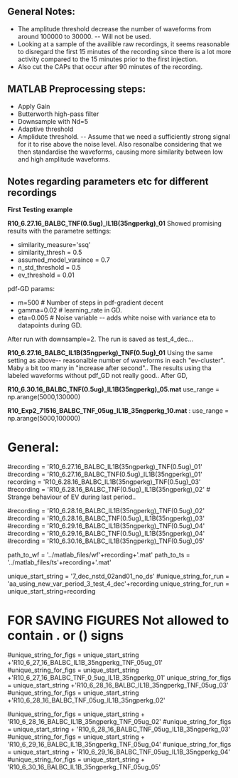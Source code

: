 

## General Notes:
* The amplitude threshold decrease the number of waveforms from around 100000 to 30000. -- Will not be used. 
* Looking at a sample of the availible raw recordings, it seems reasonable to disregard the first 15 minutes of the recording since there is a lot more activity compared to the 15 minutes prior to the first injection.
* Also cut the CAPs that occur after 90 minutes of the recording.

## MATLAB Preprocessing steps:
* Apply Gain
* Butterworth high-pass filter
* Downsample with Nd=5
* Adaptive threshold
* Amplidute threshold. -- Assume that we need a sufficiently strong signal for it to rise above the noise level. Also resonalbe considering that we then standardise the waveforms, causing more similarity between low and high amplitude waveforms. 

 
## Notes regarding parameters etc for different recordings
**First Testing example**

**R10_6.27.16_BALBC_TNF(0.5ug)_IL1B(35ngperkg)_01**
Showed promising results with the parametre settings:
* similarity_measure='ssq'
* similarity_thresh = 0.5 
* assumed_model_varaince = 0.7    
* n_std_threshold = 0.5  
* ev_threshold = 0.01 

pdf-GD params: 
* m=500 # Number of steps in pdf-gradient decent
* gamma=0.02 # learning_rate in GD.
* eta=0.005 # Noise variable -- adds white noise with variance eta to datapoints during GD.

After run with downsample=2. The run is saved as test_4_dec...


**R10_6.27.16_BALBC_IL1B(35ngperkg)_TNF(0.5ug)_01**
Using the same setting as above-- reasonalble number of waveforms in each "ev-cluster". Maby a bit too many in "increase after second".. The results using tha labeled waveforms without pdf_GD not really good.. After GD,  



**R10_6.30.16_BALBC_TNF(0.5ug)_IL1B(35ngperkg)_05.mat**
use_range = np.arange(5000,130000)


**R10_Exp2_71516_BALBC_TNF_05ug_IL1B_35ngperkg_10.mat** :
use_range = np.arange(5000,100000)



# General: 
#recording = 'R10_6.27.16_BALBC_IL1B(35ngperkg)_TNF(0.5ug)_01'
#recording = 'R10_6.27.16_BALBC_TNF(0.5ug)_IL1B(35ngperkg)_01'
recording = 'R10_6.28.16_BALBC_IL1B(35ngperkg)_TNF(0.5ug)_03'
#recording = 'R10_6.28.16_BALBC_TNF(0.5ug)_IL1B(35ngperkg)_02' # Strange behaviour of EV during last period..

#recording = 'R10_6.28.16_BALBC_IL1B(35ngperkg)_TNF(0.5ug)_02'
#recording = 'R10_6.28.16_BALBC_TNF(0.5ug)_IL1B(35ngperkg)_03'
#recording = 'R10_6.29.16_BALBC_IL1B(35ngperkg)_TNF(0.5ug)_04'
#recording = 'R10_6.29.16_BALBC_TNF(0.5ug)_IL1B(35ngperkg)_04'
#recording = 'R10_6.30.16_BALBC_IL1B(35ngperkg)_TNF(0.5ug)_05'



path_to_wf = '../matlab_files/wf'+recording+'.mat' 
path_to_ts = '../matlab_files/ts'+recording+'.mat'

unique_start_string = '7_dec_nstd_02and01_no_ds'
#unique_string_for_run = 'aa_using_new_var_period_3_test_4_dec'+recording
unique_string_for_run = unique_start_string+recording


# FOR SAVING FIGURES ****Not allowed to contain . or () signs****
#unique_string_for_figs = unique_start_string +'R10_6_27_16_BALBC_IL1B_35ngperkg_TNF_05ug_01' 
#unique_string_for_figs = unique_start_string +'R10_6_27_16_BALBC_TNF_0_5ug_IL1B_35ngperkg_01'
unique_string_for_figs = unique_start_string +'R10_6_28_16_BALBC_IL1B_35ngperkg_TNF_05ug_03'
#unique_string_for_figs = unique_start_string +'R10_6_28_16_BALBC_TNF_05ug_IL1B_35ngperkg_02'

#unique_string_for_figs = unique_start_string + 'R10_6_28_16_BALBC_IL1B_35ngperkg_TNF_05ug_02'
#unique_string_for_figs = unique_start_string +  'R10_6_28_16_BALBC_TNF_05ug_IL1B_35ngperkg_03'
#unique_string_for_figs = unique_start_string +  'R10_6_29_16_BALBC_IL1B_35ngperkg_TNF_05ug_04'
#unique_string_for_figs = unique_start_string +  'R10_6_29_16_BALBC_TNF_05ug_IL1B_35ngperkg_04'
#unique_string_for_figs = unique_start_string +  'R10_6_30_16_BALBC_IL1B_35ngperkg_TNF_05ug_05'
